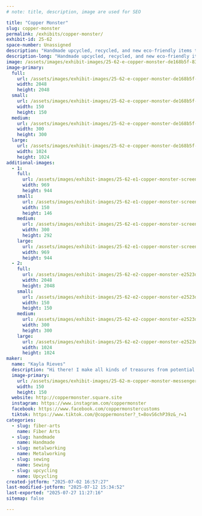 ```yaml
---
# note: title, description, image are used for SEO

title: "Copper Monster"
slug: copper-monster
permalink: /exhibits/copper-monster/
exhibit-id: 25-62
space-number: Unassigned
description: "Handmade upcycled, recycled, and new eco-friendly items to help keep trash out of landfills!"
description-long: "Handmade upcycled, recycled, and new eco-friendly items to help keep trash out of landfills! Soda can earrings, snack packaging into purses, feed bags into totes - the limit does not exist! I also sew washable, reusable things such as dish scrubbers, bowl cozies, jar toppers, fabric bookmarks, scrunchies, and more!"
image: /assets/images/exhibit-images/25-62-e-copper-monster-de168b5f-83dd-4ca3-9ec0-e3eed77838ab-300x300.jpg
image-primary: 
  full:
    url: /assets/images/exhibit-images/25-62-e-copper-monster-de168b5f-83dd-4ca3-9ec0-e3eed77838ab-full.jpg
    width: 2048
    height: 2048
  small:
    url: /assets/images/exhibit-images/25-62-e-copper-monster-de168b5f-83dd-4ca3-9ec0-e3eed77838ab-150x150.jpg
    width: 150
    height: 150
  medium:
    url: /assets/images/exhibit-images/25-62-e-copper-monster-de168b5f-83dd-4ca3-9ec0-e3eed77838ab-300x300.jpg
    width: 300
    height: 300
  large:
    url: /assets/images/exhibit-images/25-62-e-copper-monster-de168b5f-83dd-4ca3-9ec0-e3eed77838ab-1024x1024.jpg
    width: 1024
    height: 1024
additional-images: 
  - 1:
    full:
      url: /assets/images/exhibit-images/25-62-e1-copper-monster-screenshot-2025-07-02-164911-full.png
      width: 969
      height: 944
    small:
      url: /assets/images/exhibit-images/25-62-e1-copper-monster-screenshot-2025-07-02-164911-150x146.png
      width: 150
      height: 146
    medium:
      url: /assets/images/exhibit-images/25-62-e1-copper-monster-screenshot-2025-07-02-164911-300x292.png
      width: 300
      height: 292
    large:
      url: /assets/images/exhibit-images/25-62-e1-copper-monster-screenshot-2025-07-02-164911-969x944.png
      width: 969
      height: 944
  - 2:
    full:
      url: /assets/images/exhibit-images/25-62-e2-copper-monster-e2523d3e-4214-4ec9-9675-dfcbc1c86e78-full.jpg
      width: 2048
      height: 2048
    small:
      url: /assets/images/exhibit-images/25-62-e2-copper-monster-e2523d3e-4214-4ec9-9675-dfcbc1c86e78-150x150.jpg
      width: 150
      height: 150
    medium:
      url: /assets/images/exhibit-images/25-62-e2-copper-monster-e2523d3e-4214-4ec9-9675-dfcbc1c86e78-300x300.jpg
      width: 300
      height: 300
    large:
      url: /assets/images/exhibit-images/25-62-e2-copper-monster-e2523d3e-4214-4ec9-9675-dfcbc1c86e78-1024x1024.jpg
      width: 1024
      height: 1024
maker: 
  name: "Kayla Rieves"
  description: "Hi there! I make all kinds of treasures from potential trash, helping keep things out of landfills. I turn feed bags into backpacks, chip/juice/candy bags into purses, soda cans into earrings, and more! I also sew fabric items that are washable and reusable, such as jar toppers, scrunchies, dish scrubbies, fabric bookmarks, and more!"
  image-primary:
    url: /assets/images/exhibit-images/25-62-m-copper-monster-messenger-creation-44408dcf-c05c-47ba-9139-83932c631229-150x150.jpeg
    width: 150
    height: 150
  website: http://coppermonster.square.site
  instagram: https://www.instagram.com/coppermonster
  facebook: https://www.facebook.com/coppermonstercustoms
  tiktok: https://www.tiktok.com/@coppermonster?_t=8ovS6chP39z&_r=1
categories: 
  - slug: fiber-arts
    name: Fiber Arts
  - slug: handmade
    name: Handmade
  - slug: metalworking
    name: Metalworking
  - slug: sewing
    name: Sewing
  - slug: upcycling
    name: Upcycling
created-jotform: "2025-07-02 16:57:27"
last-modified-jotform: "2025-07-12 15:34:52"
last-exported: "2025-07-27 11:27:16"
sitemap: false

---
```

